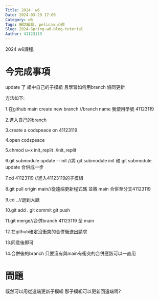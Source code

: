 ```yaml
---
Title: 2024  w6
Date: 2024-03-29 17:00
Category: w6
Tags: 網誌編寫, pelican,心得
Slug: 2024-Spring-w6-blog-tutorial
Author: 41123119
---
```


2024 w6課程.

<!-- PELICAN_END_SUMMARY -->

# 今完成事項
<p>update 了 組中自己的子模組 且學習如何用branch 協同更新</p>
  <p>方法如下:</p>
   <p>1.在github main create new branch //branch name 我使用學號 41123119</p>
   <p>2.進入自己的branch</p>
   <p>3.create a codspeace on 41123119</p>
   <p>4.open codspeace</p>
   <p>5.chmod u+x init_replit       ./init_replit</p>
   <p>6.git submodule update --init //將 git submodule init 和 git submodule update 合併成一步</p>
   <p>7.cd 41123119 //進入41123119的子模組</p>
   <p>8.git pull origin main//從遠端更新程式碼 並將 main 合併至分支41123119</p>
   <p>9.cd ..//退到大廳</p>
   <p>10.git add . git commit git push</p>
   <p>11.git merge//合併branch 41123119 至 main</p>
   <p>12.在github確定沒衝突的合併後送出請求</p>
   <p>13.同意後即可</p>
   <p>14.合併後的branch 只要沒有與main有衝突的合併應該可以一直用</p>

# 問題
 <p>既然可以用從遠端更新子模組 那子模組可以更新回遠端嗎?</p>


